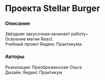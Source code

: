# Проекта Stellar Burger

### Описание
Звёздная закусочная начинает работу~      
Освоение магии React.     
Учебный проект Яндекс Практикума.     

### Авторы
Реализация: Преображенская Ольга   
Дизайн: Яндекс Практикум
